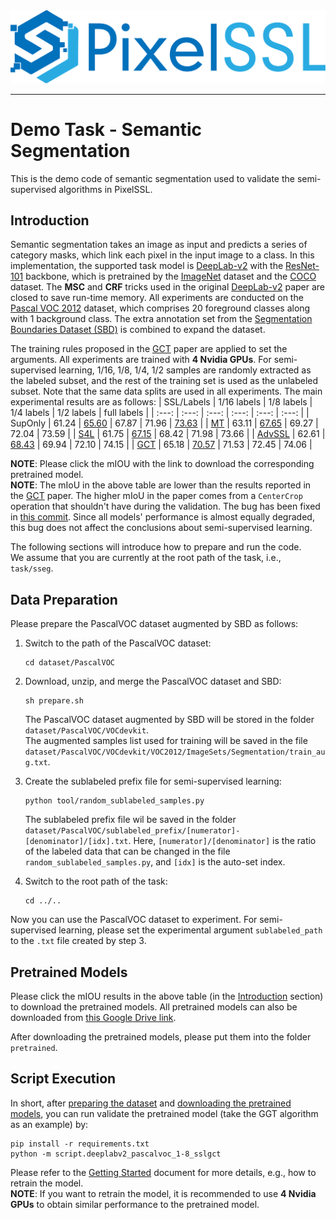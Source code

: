 <div align="center">
  <img src="../../docs/img/pixelssl-logo.png" width="650"/>
</div>

 ---

# Demo Task - Semantic Segmentation
This is the demo code of semantic segmentation used to validate the semi-supervised algorithms in PixelSSL.

## Introduction
Semantic segmentation takes an image as input and predicts a series of category masks, which link each pixel in the input image to a class. In this implementation, the supported task model is [DeepLab-v2](https://arxiv.org/abs/1606.00915) with the [ResNet-101](https://arxiv.org/abs/1512.03385) backbone, which is pretrained by the [ImageNet](http://www.image-net.org/) dataset and the [COCO](https://cocodataset.org/#home) dataset. The **MSC** and **CRF** tricks used in the original [DeepLab-v2](https://arxiv.org/abs/1606.00915) paper are closed to save run-time memory. All experiments are conducted on the [Pascal VOC 2012](http://host.robots.ox.ac.uk/pascal/VOC/) dataset, which comprises 20 foreground classes along with 1 background class. The extra annotation set from the [Segmentation Boundaries Dataset (SBD)](http://home.bharathh.info/pubs/codes/SBD/download.html) is combined to expand the dataset. 

The training rules proposed in the [GCT](https://arxiv.org/abs/2008.05258) paper are applied to set the arguments. All experiments are trained with **4 Nvidia GPUs**. For semi-supervised learning, 1/16, 1/8, 1/4, 1/2 samples are randomly extracted as the labeled subset, and the rest of the training set is used as the unlabeled subset. Note that the same data splits are used in all experiments. The main experimental results are as follows:
| SSL/Labels | 1/16 labels | 1/8 labels | 1/4 labels | 1/2 labels | full labels | 
| :---: | :---: | :---: | :---: | :---: | :---: |
| SupOnly | 61.24 | [65.60](https://drive.google.com/file/d/1F73YYPJCV-4Lru_74npYXOE2ZxoG9CYO/view?usp=sharing) | 67.87 | 71.96 | [73.63](https://drive.google.com/file/d/1QRXLzpYPh5DgR86xSLniPPv0vjJV6noT/view?usp=sharing) |
| [MT](https://arxiv.org/abs/1703.01780) | 63.11 | [67.65](https://drive.google.com/file/d/1AbVrldtzH8VvigC-R12rSwup_RWPGDPD/view?usp=sharing) | 69.27 | 72.04 | 73.59 | 
| [S4L](https://arxiv.org/abs/1905.03670) | 61.75 | [67.15](https://drive.google.com/file/d/1WTElznEp5z8M_Vn647PkjKizU98VcksC/view?usp=sharing) | 68.42 | 71.98 | 73.66 |
| [AdvSSL](https://arxiv.org/abs/1802.07934) | 62.61 | [68.43](https://drive.google.com/file/d/1PtXWU7wWxs_nbC0isnBuKTzMN7EUHJXQ/view?usp=sharing) | 69.94 | 72.10 | 74.15 |
| [GCT](https://arxiv.org/abs/2008.05258) | 65.18 | [70.57](https://drive.google.com/file/d/1XaEk3kGAPHdCdDM2XFL-psgrd0HL_vwf/view?usp=sharing) | 71.53 | 72.45 | 74.06 |  

**NOTE**: Please click the mIOU with the link to download the corresponding pretrained model.  
**NOTE**: The mIoU in the above table are lower than the results reported in the [GCT](https://arxiv.org/abs/2008.05258) paper. The higher mIoU in the paper comes from a `CenterCrop` operation that shouldn't have during the validation. The bug has been fixed in [this commit](https://github.com/ZHKKKe/PixelSSL/commit/b655e514ec2917adf3210a5c4f1e362b8d446f51). Since all models' performance is almost equally degraded, this bug does not affect the conclusions about semi-supervised learning.

The following sections will introduce how to prepare and run the code.  
We assume that you are currently at the root path of the task, i.e., `task/sseg`.

## Data Preparation
Please prepare the PascalVOC dataset augmented by SBD as follows:

1. Switch to the path of the PascalVOC dataset:
    ```
    cd dataset/PascalVOC
    ```

2. Download, unzip, and merge the PascalVOC dataset and SBD:
    ```
    sh prepare.sh
    ```
    The PascalVOC dataset augmented by SBD will be stored in the folder `dataset/PascalVOC/VOCdevkit`.  
    The augmented samples list used for training will be saved in the file `dataset/PascalVOC/VOCdevkit/VOC2012/ImageSets/Segmentation/train_aug.txt`.
  
3. Create the sublabeled prefix file for semi-supervised learning:  
    ```
    python tool/random_sublabeled_samples.py
    ```
    The sublabeled prefix file wil be saved in the folder `dataset/PascalVOC/sublabeled_prefix/[numerator]-[denominator]/[idx].txt`. Here, `[numerator]/[denominator]` is the ratio of the labeled data that can be changed in the file `random_sublabeled_samples.py`, and `[idx]` is the auto-set index.

4. Switch to the root path of the task:
    ```
    cd ../..
    ```

Now you can use the PascalVOC dataset to experiment. For semi-supervised learning, please set the experimental argument `sublabeled_path` to the `.txt` file created by step 3.

## Pretrained Models
Please click the mIOU results in the above table (in the [Introduction](#introduction) section) to download the pretrained models. All pretrained models can also be downloaded from [this Google Drive link](https://drive.google.com/drive/folders/1SOqm5s60WBnXIO-cNYS2XLiU2rz7O0lN?usp=sharing).

After downloading the pretrained models, please put them into the folder `pretrained`.

## Script Execution
In short, after [preparing the dataset](#data-preparation) and [downloading the pretrained models](#pretrained-models), you can run validate the pretrained model (take the GGT algorithm as an example) by:
```
pip install -r requirements.txt
python -m script.deeplabv2_pascalvoc_1-8_sslgct
```

Please refer to the [Getting Started](../../docs/getting_started.md) document for more details, e.g., how to retrain the model.  
**NOTE**: If you want to retrain the model, it is recommended to use **4 Nvidia GPUs** to obtain similar performance to the pretrained model.
